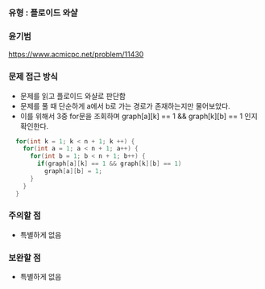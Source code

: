 ### 유형 : 플로이드 와샬
### 윤기범
https://www.acmicpc.net/problem/11430

### 문제 접근 방식
  - 문제를 읽고 플로이드 와샬로 판단함
  - 문제를 풀 때 단순하게 a에서 b로 가는 경로가 존재하는지만 물어보았다.
  - 이를 위해서 3중 for문을 조회하며 graph[a][k] == 1 && graph[k][b] == 1 인지 확인한다.
  ```java
    for(int k = 1; k < n + 1; k ++) {
      for(int a = 1; a < n + 1; a++) {
        for(int b = 1; b < n + 1; b++) {
          if(graph[a][k] == 1 && graph[k][b] == 1)
            graph[a][b] = 1;
        }
      }
    }
  ```
     
### 주의할 점
  - 특별하게 없음

### 보완할 점
  - 특별하게 없음
